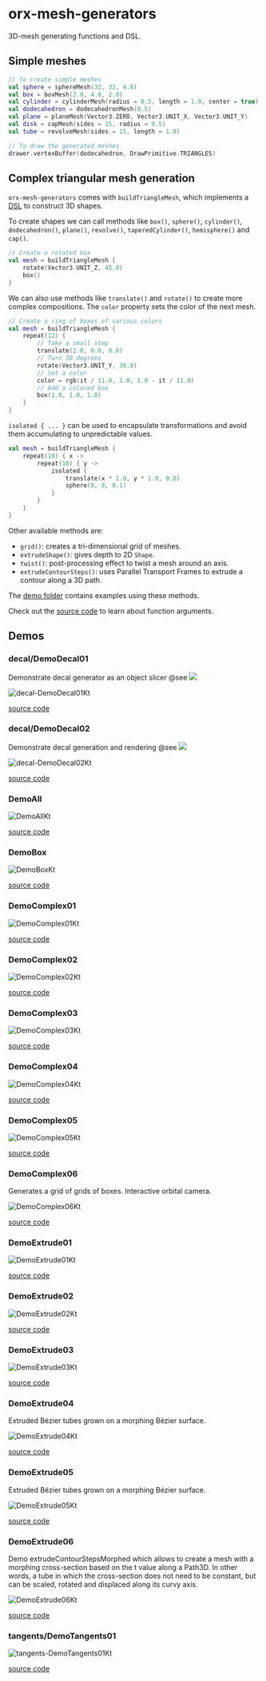 # orx-mesh-generators

3D-mesh generating functions and DSL.

## Simple meshes

```kotlin
// To create simple meshes
val sphere = sphereMesh(32, 32, 4.0)
val box = boxMesh(2.0, 4.0, 2.0)
val cylinder = cylinderMesh(radius = 0.5, length = 1.0, center = true)
val dodecahedron = dodecahedronMesh(0.5)
val plane = planeMesh(Vector3.ZERO, Vector3.UNIT_X, Vector3.UNIT_Y)
val disk = capMesh(sides = 15, radius = 0.5)
val tube = revolveMesh(sides = 15, length = 1.0)

// To draw the generated meshes
drawer.vertexBuffer(dodecahedron, DrawPrimitive.TRIANGLES)
```

## Complex triangular mesh generation

`orx-mesh-generators` comes with `buildTriangleMesh`, which
implements a [DSL](https://en.wikipedia.org/wiki/Domain-specific_language) 
to construct 3D shapes.

To create shapes we can call methods like `box()`, `sphere()`,
`cylinder()`, `dodecahedron()`, `plane()`, `revolve()`,
`taperedCylinder()`, `hemisphere()` and `cap()`.

```kotlin
// Create a rotated box
val mesh = buildTriangleMesh {
    rotate(Vector3.UNIT_Z, 45.0)
    box()
}
```

We can also use methods like `translate()` and `rotate()` to create
more complex compositions. The `color` property sets the color of
the next mesh.

```kotlin
// Create a ring of boxes of various colors
val mesh = buildTriangleMesh {
    repeat(12) {
        // Take a small step
        translate(2.0, 0.0, 0.0)
        // Turn 30 degrees
        rotate(Vector3.UNIT_Y, 30.0)
        // Set a color
        color = rgb(it / 11.0, 1.0, 1.0 - it / 11.0)
        // Add a colored box
        box(1.0, 1.0, 1.0)
    }
}
```

`isolated { ... }` can be used to encapsulate transformations and
avoid them accumulating to unpredictable values.

```kotlin
val mesh = buildTriangleMesh {
    repeat(10) { x ->
        repeat(10) { y ->
            isolated {
                translate(x * 1.0, y * 1.0, 0.0)
                sphere(8, 8, 0.1)
            }
        }
    }
}
```

Other available methods are:

- `grid()`: creates a tri-dimensional grid of meshes.
- `extrudeShape()`: gives depth to 2D `Shape`.
- `twist()`: post-processing effect to twist a mesh around an axis. 
- `extrudeContourSteps()`: uses Parallel Transport Frames to extrude a contour along a 3D path. 

The [demo folder](src/jvmDemo/kotlin) contains examples using these methods.

Check out the [source code](src/commonMain/kotlin) to learn about function arguments.

<!-- __demos__ -->
## Demos
### decal/DemoDecal01

Demonstrate decal generator as an object slicer
@see <img src="https://raw.githubusercontent.com/openrndr/orx/media/orx-mesh-generators/images/decal-DemoDecal01Kt.png">

![decal-DemoDecal01Kt](https://raw.githubusercontent.com/openrndr/orx/media/orx-mesh-generators/images/decal-DemoDecal01Kt.png)

[source code](src/jvmDemo/kotlin/decal/DemoDecal01.kt)

### decal/DemoDecal02

Demonstrate decal generation and rendering
@see <img src="https://raw.githubusercontent.com/openrndr/orx/media/orx-mesh-generators/images/decal-DemoDecal02Kt.png">

![decal-DemoDecal02Kt](https://raw.githubusercontent.com/openrndr/orx/media/orx-mesh-generators/images/decal-DemoDecal02Kt.png)

[source code](src/jvmDemo/kotlin/decal/DemoDecal02.kt)

### DemoAll



![DemoAllKt](https://raw.githubusercontent.com/openrndr/orx/media/orx-mesh-generators/images/DemoAllKt.png)

[source code](src/jvmDemo/kotlin/DemoAll.kt)

### DemoBox



![DemoBoxKt](https://raw.githubusercontent.com/openrndr/orx/media/orx-mesh-generators/images/DemoBoxKt.png)

[source code](src/jvmDemo/kotlin/DemoBox.kt)

### DemoComplex01



![DemoComplex01Kt](https://raw.githubusercontent.com/openrndr/orx/media/orx-mesh-generators/images/DemoComplex01Kt.png)

[source code](src/jvmDemo/kotlin/DemoComplex01.kt)

### DemoComplex02



![DemoComplex02Kt](https://raw.githubusercontent.com/openrndr/orx/media/orx-mesh-generators/images/DemoComplex02Kt.png)

[source code](src/jvmDemo/kotlin/DemoComplex02.kt)

### DemoComplex03



![DemoComplex03Kt](https://raw.githubusercontent.com/openrndr/orx/media/orx-mesh-generators/images/DemoComplex03Kt.png)

[source code](src/jvmDemo/kotlin/DemoComplex03.kt)

### DemoComplex04



![DemoComplex04Kt](https://raw.githubusercontent.com/openrndr/orx/media/orx-mesh-generators/images/DemoComplex04Kt.png)

[source code](src/jvmDemo/kotlin/DemoComplex04.kt)

### DemoComplex05



![DemoComplex05Kt](https://raw.githubusercontent.com/openrndr/orx/media/orx-mesh-generators/images/DemoComplex05Kt.png)

[source code](src/jvmDemo/kotlin/DemoComplex05.kt)

### DemoComplex06

Generates a grid of grids of boxes.
Interactive orbital camera.


![DemoComplex06Kt](https://raw.githubusercontent.com/openrndr/orx/media/orx-mesh-generators/images/DemoComplex06Kt.png)

[source code](src/jvmDemo/kotlin/DemoComplex06.kt)

### DemoExtrude01



![DemoExtrude01Kt](https://raw.githubusercontent.com/openrndr/orx/media/orx-mesh-generators/images/DemoExtrude01Kt.png)

[source code](src/jvmDemo/kotlin/DemoExtrude01.kt)

### DemoExtrude02



![DemoExtrude02Kt](https://raw.githubusercontent.com/openrndr/orx/media/orx-mesh-generators/images/DemoExtrude02Kt.png)

[source code](src/jvmDemo/kotlin/DemoExtrude02.kt)

### DemoExtrude03



![DemoExtrude03Kt](https://raw.githubusercontent.com/openrndr/orx/media/orx-mesh-generators/images/DemoExtrude03Kt.png)

[source code](src/jvmDemo/kotlin/DemoExtrude03.kt)

### DemoExtrude04

Extruded Bézier tubes grown on a morphing Bézier surface.


![DemoExtrude04Kt](https://raw.githubusercontent.com/openrndr/orx/media/orx-mesh-generators/images/DemoExtrude04Kt.png)

[source code](src/jvmDemo/kotlin/DemoExtrude04.kt)

### DemoExtrude05

Extruded Bézier tubes grown on a morphing Bézier surface.


![DemoExtrude05Kt](https://raw.githubusercontent.com/openrndr/orx/media/orx-mesh-generators/images/DemoExtrude05Kt.png)

[source code](src/jvmDemo/kotlin/DemoExtrude05.kt)

### DemoExtrude06

Demo extrudeContourStepsMorphed which allows to create a mesh with a morphing cross-section
based on the t value along a Path3D. In other words, a tube in which the cross-section does not need
to be constant, but can be scaled, rotated and displaced along its curvy axis.

![DemoExtrude06Kt](https://raw.githubusercontent.com/openrndr/orx/media/orx-mesh-generators/images/DemoExtrude06Kt.png)

[source code](src/jvmDemo/kotlin/DemoExtrude06.kt)

### tangents/DemoTangents01



![tangents-DemoTangents01Kt](https://raw.githubusercontent.com/openrndr/orx/media/orx-mesh-generators/images/tangents-DemoTangents01Kt.png)

[source code](src/jvmDemo/kotlin/tangents/DemoTangents01.kt)
